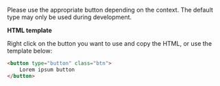 Please use the appropriate button depending on the context. The default type may only be used during development.

**HTML template**

Right click on the button you want to use and copy the HTML, or use the template below:

```html
<button type="button" class="btn">
	Lorem ipsum button
</button>
```	